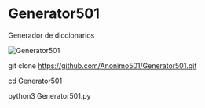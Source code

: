 # Generator501

Generador de diccionarios

![Generator501](https://github.com/Anonimo501/Generator501/assets/67207446/e4fe8032-2fef-46fd-b8cc-2da6899d0832)

git clone https://github.com/Anonimo501/Generator501.git

cd Generator501

python3 Generator501.py
